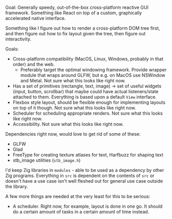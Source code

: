 Goal: Generally speedy, out-of-the-box cross-platform reactive GUI framework. Something like React on top of a custom, graphically accelerated native interface.

Something like I figure out how to render a cross-platform DOM tree first, and then figure out how to fix layout given the tree, then figure out interactivity.

Goals:

* Cross-platform compatibility (MacOS, Linux, Windows, probably in that order) and the web.
  * Preferably target the optimal windowing framework. Provide wrapper module that wraps around GLFW, but e.g. on MacOS use NSWindow and Metal. Not sure what this looks like right now.
* Has a set of primitives (rectangle, text, image) -> set of useful widgets (input, button, scrollbar) that maybe could have actual listeners/state attached to them. Everything is based upon a default `View` interface.
* Flexbox style layout, should be flexible enough for implementing layouts on top of it though. Not sure what this looks like right now.
* Scheduler for scheduling appropriate renders. Not sure what this looks like right now.
* Accessibility. Not sure what this looks like right now.

Dependencies right now, would love to get rid of some of these:

* GLFW
* Glad
* FreeType for creating texture atlases for text, Harfbuzz for shaping text
* stb_image utilities (`stb_image.h`)

I'd keep Zig libraries in `modules` - able to be used as a dependency by other Zig programs. Everything in `src` is dependent on the contents of `src` or doesn't have a use case isn't well fleshed out for general use case outside the library.

A few more things are needed at the very least for this to be serious:

* A scheduler. Right now, for example, layout is done in one go. It should do a certain amount of tasks in a certain amount of time instead.